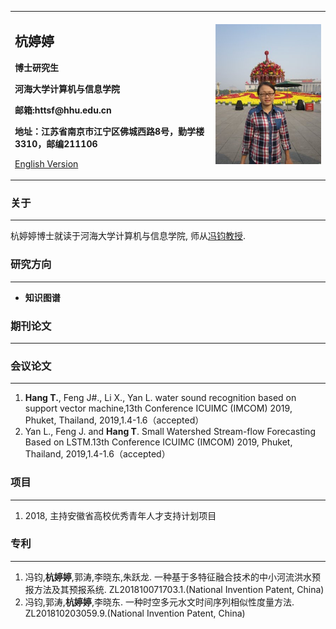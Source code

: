 <div>
<table border="0">
  <tr>
    <td>
      <h2>杭婷婷</h2>
      <p><b>博士研究生</b></p>
      <p><b>河海大学计算机与信息学院</b></p>
      <p><b>邮箱:httsf@hhu.edu.cn</b></p>
      <p><b>地址：江苏省南京市江宁区佛城西路8号，勤学楼3310，邮编211106</b></p>
      <p><a href="/index.html">English Version</a></p>
    </td>
    <td>
      <img src="/hangtingting.jpg" >
    </td>
  </tr>
</table>
</div>


### 关于
___
杭婷婷博士就读于河海大学计算机与信息学院, 师从[冯钧教授](http://cies.hhu.edu.cn/2013/0508/c4122a54863/page.htm).


### 研究方向
___
- **知识图谱**


### 期刊论文
___


### 会议论文
___
1. **Hang T.**, Feng J#., Li X., Yan L. water sound recognition based on support vector machine,13th Conference ICUIMC (IMCOM) 2019, Phuket, Thailand, 2019,1.4-1.6（accepted）
2. Yan L., Feng J. and **Hang T**. Small Watershed Stream-flow Forecasting Based on LSTM.13th Conference ICUIMC (IMCOM) 2019, Phuket, Thailand, 2019,1.4-1.6（accepted）


### 项目
___
1.  2018, 主持安徽省高校优秀青年人才支持计划项目


### 专利
___
1. 冯钧,**杭婷婷**,郭涛,李晓东,朱跃龙. 一种基于多特征融合技术的中小河流洪水预报方法及其预报系统. ZL201810071703.1.(National Invention Patent, China)
2. 冯钧,郭涛,**杭婷婷**,李晓东. 一种时空多元水文时间序列相似性度量方法. ZL201810203059.9.(National Invention Patent, China) 
